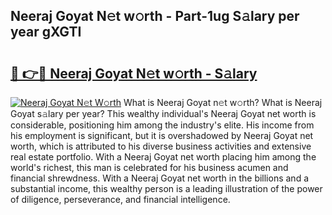 ## Neeraj Goyat N𝚎t w𝚘rth - Part-1ug S𝚊lary per year gXGTI

# <h2><a href="http://gc3b2f.nevu.top/?p=Neeraj+Goyat">🔗 👉🔴 Neeraj Goyat N𝚎t w𝚘rth - S𝚊lary</a></h2>

[![Neeraj Goyat N𝚎t W𝚘rth](https://i.imgur.com/Oavwk0R.jpeg)](http://gc3b2f.nevu.top/?p=Neeraj+Goyat)
What is Neeraj Goyat n𝚎t w𝚘rth? What is Neeraj Goyat s𝚊lary per year?
This wealthy individual's Neeraj Goyat net worth is considerable, positioning him among the industry's elite. His income from his employment is significant, but it is overshadowed by Neeraj Goyat net worth, which is attributed to his diverse business activities and extensive real estate portfolio. With a Neeraj Goyat net worth placing him among the world's richest, this man is celebrated for his business acumen and financial shrewdness. With a Neeraj Goyat net worth in the billions and a substantial income, this wealthy person is a leading illustration of the power of diligence, perseverance, and financial intelligence.
